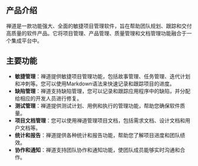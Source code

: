 ## 产品介绍

禅道是一款功能强大、全面的敏捷项目管理软件，旨在帮助团队规划、跟踪和交付高质量的软件产品。它将项目管理、产品管理、质量管理和文档管理功能融合于一个集成平台中。

## 主要功能

- **敏捷管理**：禅道提供敏捷项目管理功能，包括故事管理、任务管理、迭代计划和冲刺等。您可以使用Markdown语法来快速记录和跟踪项目的进度。
- **缺陷管理**：禅道支持缺陷管理，您可以记录和跟踪应用程序中的缺陷，并分配给相应的开发人员进行修复。
- **测试管理**：禅道提供测试计划、用例和执行的管理功能，帮助您确保软件质量。
- **项目文档管理**：您可以使用禅道管理项目文档，包括需求文档、设计文档和用户文档等。
- **统计和报告**：禅道提供各种统计和报告功能，帮助您了解项目进度和团队绩效。
- **协作和通知**：禅道支持团队协作和通知功能，使团队成员能够实时沟通和合作。

